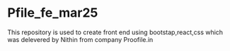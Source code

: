 # Pfile_fe_mar25
This repository is used to create front end using bootstap,react,css which was delevered by Nithin from company Proofile.in
